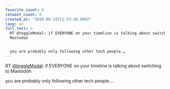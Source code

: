 ```yaml
---
favorite_count: 0
retweet_count: 0
created_at: "2018-08-19T11:53:36.000Z"
lang: en
full_text: >-
  RT @toggleModal: if EVERYONE on your timeline is talking about switching to
  Mastodon


  you are probably only following other tech people.…
---
```


RT [@toggleModal](https://twitter.com/toggleModal): if EVERYONE on your timeline
is talking about switching to Mastodon

you are probably only following other tech people.…
